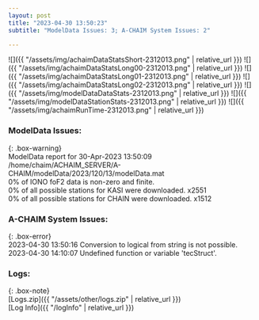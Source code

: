 ```yaml
---
layout: post
title: "2023-04-30 13:50:23"
subtitle: "ModelData Issues: 3; A-CHAIM System Issues: 2"

---
```


![]({{ "/assets/img/achaimDataStatsShort-2312013.png" | relative_url }})
![]({{ "/assets/img/achaimDataStatsLong00-2312013.png" | relative_url }})
![]({{ "/assets/img/achaimDataStatsLong01-2312013.png" | relative_url }})
![]({{ "/assets/img/achaimDataStatsLong02-2312013.png" | relative_url }})
![]({{ "/assets/img/modelDataDataStats-2312013.png" | relative_url }})
![]({{ "/assets/img/modelDataStationStats-2312013.png" | relative_url }})
![]({{ "/assets/img/achaimRunTime-2312013.png" | relative_url }})


### ModelData Issues:  
  
{: .box-warning}  
 ModelData report for 30-Apr-2023 13:50:09   
 /home/chaim/ACHAIM_SERVER/A-CHAIM/modelData/2023/120/13/modelData.mat   
 0% of IONO foF2 data is non-zero and finite.   
 0% of all possible stations for KASI were downloaded. x2551   
 0% of all possible stations for CHAIN were downloaded. x1512   
  
### A-CHAIM System Issues:  
  
{: .box-error}  
2023-04-30 13:50:16 Conversion to logical from string is not possible.  
2023-04-30 14:10:07 Undefined function or variable 'tecStruct'.  

### Logs:  
  
{: .box-note}  
[Logs.zip]({{ "/assets/other/logs.zip" | relative_url }})  
[Log Info]({{ "/logInfo" | relative_url }})  
